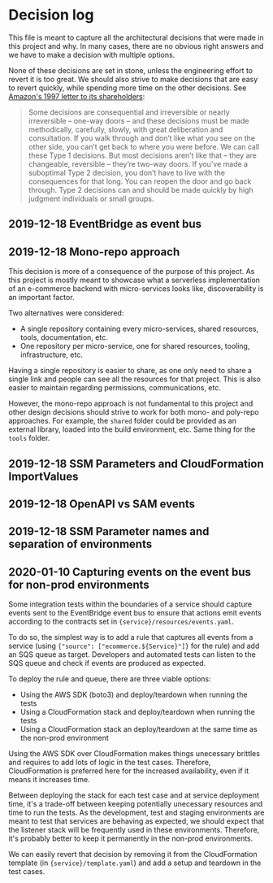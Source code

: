 Decision log
============

This file is meant to capture all the architectural decisions that were made in this project and why. In many cases, there are no obvious right answers and we have to make a decision with multiple options.

None of these decisions are set in stone, unless the engineering effort to revert it is too great. We should also strive to make decisions that are easy to revert quickly, while spending more time on the other decisions. See [Amazon's 1997 letter to its shareholders](https://www.sec.gov/Archives/edgar/data/1018724/000119312516530910/d168744dex991.htm):

> Some decisions are consequential and irreversible or nearly irreversible – one-way doors – and these decisions must be made methodically, carefully, slowly, with great deliberation and consultation. If you walk through and don’t like what you see on the other side, you can’t get back to where you were before. We can call these Type 1 decisions. But most decisions aren’t like that – they are changeable, reversible – they’re two-way doors. If you’ve made a suboptimal Type 2 decision, you don’t have to live with the consequences for that long. You can reopen the door and go back through. Type 2 decisions can and should be made quickly by high judgment individuals or small groups.

## 2019-12-18 EventBridge as event bus

## 2019-12-18 Mono-repo approach

This decision is more of a consequence of the purpose of this project. As this project is mostly meant to showcase what a serverless implementation of an e-commerce backend with micro-services looks like, discoverability is an important factor.

Two alternatives were considered:

* A single repository containing every micro-services, shared resources, tools, documentation, etc.
* One repository per micro-service, one for shared resources, tooling, infrastructure, etc.

Having a single repository is easier to share, as one only need to share a single link and people can see all the resources for that project. This is also easier to maintain regarding permissions, communications, etc.

However, the mono-repo approach is not fundamental to this project and other design decisions should strive to work for both mono- and poly-repo approaches. For example, the `shared` folder could be provided as an external library, loaded into the build environment, etc. Same thing for the `tools` folder.

## 2019-12-18 SSM Parameters and CloudFormation ImportValues

## 2019-12-18 OpenAPI vs SAM events

## 2019-12-18 SSM Parameter names and separation of environments

## 2020-01-10 Capturing events on the event bus for non-prod environments

Some integration tests within the boundaries of a service should capture events sent to the EventBridge event bus to ensure that actions emit events according to the contracts set in `{service}/resources/events.yaml`.

To do so, the simplest way is to add a rule that captures all events from a service (using `{"source": ["ecommerce.${Service}"]}` for the rule) and add an SQS queue as target. Developers and automated tests can listen to the SQS queue and check if events are produced as expected.

To deploy the rule and queue, there are three viable options:

* Using the AWS SDK (boto3) and deploy/teardown when running the tests
* Using a CloudFormation stack and deploy/teardown when running the tests
* Using a CloudFormation stack an deploy/teardown at the same time as the non-prod environment

Using the AWS SDK over CloudFormation makes things unecessary brittles and requires to add lots of logic in the test cases. Therefore, CloudFormation is preferred here for the increased availability, even if it means it increases time.

Between deploying the stack for each test case and at service deployment time, it's a trade-off between keeping potentially unecessary resources and time to run the tests. As the development, test and staging environments are meant to test that services are behaving as expected, we should expect that the listener stack will be frequently used in these environments. Therefore, it's probably better to keep it permanently in the non-prod environments.

We can easily revert that decision by removing it from the CloudFormation template (in `{service}/template.yaml`) and add a setup and teardown in the test cases.